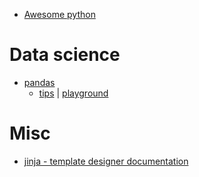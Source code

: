- [Awesome python](https://github.com/vinta/awesome-python)


# Data science
- [pandas](modules/pandas/README.md)
  - [tips](modules/pandas/tips.md) | [playground](modules/pandas/tip.ipynb)

# Misc
- [jinja - template designer documentation](modules/jinja/README.md)

